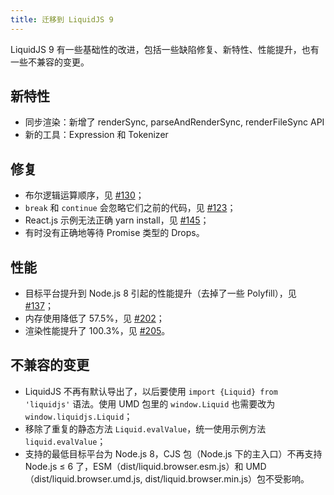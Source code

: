 ```yaml
---
title: 迁移到 LiquidJS 9
---
```


LiquidJS 9 有一些基础性的改进，包括一些缺陷修复、新特性、性能提升，也有一些不兼容的变更。

## 新特性

* 同步渲染：新增了 renderSync, parseAndRenderSync, renderFileSync API
* 新的工具：Expression 和 Tokenizer

## 修复

* 布尔逻辑运算顺序，见 [#130](https://github.com/harttle/liquidjs/issues/130)；
* `break` 和 `continue` 会忽略它们之前的代码，见 [#123](https://github.com/harttle/liquidjs/issues/123)；
* React.js 示例无法正确 yarn install，见 [#145](https://github.com/harttle/liquidjs/issues/145)；
* 有时没有正确地等待 Promise 类型的 Drops。

## 性能

* 目标平台提升到 Node.js 8 引起的性能提升（去掉了一些 Polyfill），见 [#137](https://github.com/harttle/liquidjs/issues/137)；
* 内存使用降低了 57.5%，见 [#202](https://github.com/harttle/liquidjs/pull/202)；
* 渲染性能提升了 100.3%，见 [#205](https://github.com/harttle/liquidjs/pull/205)。

## 不兼容的变更

* LiquidJS 不再有默认导出了，以后要使用 `import {Liquid} from 'liquidjs'` 语法。使用 UMD 包里的 `window.Liquid` 也需要改为 `window.liquidjs.Liquid`；
* 移除了重复的静态方法 `Liquid.evalValue`，统一使用示例方法 `liquid.evalValue`；
* 支持的最低目标平台为 Node.js 8，CJS 包（Node.js 下的主入口）不再支持 Node.js &leq; 6 了，ESM（dist/liquid.browser.esm.js）和 UMD（dist/liquid.browser.umd.js, dist/liquid.browser.min.js）包不受影响。